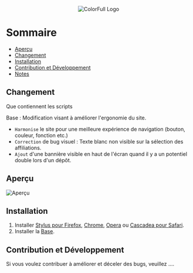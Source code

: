 <p align="center">
  <img alt="ColorFull Logo" src="https://i.imgur.com/NPBxFgd.png">
  <br>
  

# Sommaire

  * [Aperçu](#Aperçu)
  * [Changement](#Changement)
  * [Installation](#installation)
  * [Contribution et Développement](#Contribution-et-Développement)
  * [Notes](#notes)

## Changement

Que contiennent les scripts

Base : Modification visant à améliorer l'ergonomie du site.
- `Harmonise` le site pour une meilleure expérience de navigation (bouton, couleur, fonction etc.)
- `Correction` de bug visuel : Texte blanc non visible sur la sélection des affiliations.
- `Ajout` d'une bannière visible en haut de l'écran quand il y a un potentiel double lors d'un dépôt.

## Aperçu

![Aperçu](https://i.imgur.com/2XUcOQC.png)

## Installation

1. Installer [Stylus pour Firefox](https://addons.mozilla.org/en-US/firefox/addon/styl-us/), [Chrome](https://chrome.google.com/webstore/detail/stylus/clngdbkpkpeebahjckkjfobafhncgmne), [Opera](https://addons.opera.com/en-gb/extensions/details/stylus/) ou [Cascadea pour Safari](https://cascadea.app/).
2. Installer la [Base](https://github.com/Hypersoby/Hal-Inrae-Scripts/raw/master/Base.user.css).

## Contribution et Développement

Si vous voulez contribuer à améliorer et déceler des bugs, veuillez ....
